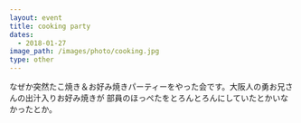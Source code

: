 ```yaml
---
layout: event
title: cooking party
dates:
  - 2018-01-27
image_path: /images/photo/cooking.jpg
type: other
---
```

なぜか突然たこ焼き＆お好み焼きパーティーをやった会です。大阪人の勇お兄さんの出汁入りお好み焼きが
部員のほっぺたをとろんとろんにしていたとかいなかったとか。
